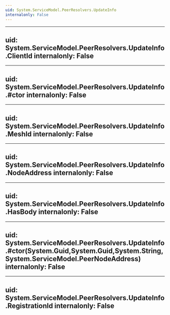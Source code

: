```yaml
---
uid: System.ServiceModel.PeerResolvers.UpdateInfo
internalonly: False
---
```


---
uid: System.ServiceModel.PeerResolvers.UpdateInfo.ClientId
internalonly: False
---

---
uid: System.ServiceModel.PeerResolvers.UpdateInfo.#ctor
internalonly: False
---

---
uid: System.ServiceModel.PeerResolvers.UpdateInfo.MeshId
internalonly: False
---

---
uid: System.ServiceModel.PeerResolvers.UpdateInfo.NodeAddress
internalonly: False
---

---
uid: System.ServiceModel.PeerResolvers.UpdateInfo.HasBody
internalonly: False
---

---
uid: System.ServiceModel.PeerResolvers.UpdateInfo.#ctor(System.Guid,System.Guid,System.String,System.ServiceModel.PeerNodeAddress)
internalonly: False
---

---
uid: System.ServiceModel.PeerResolvers.UpdateInfo.RegistrationId
internalonly: False
---

